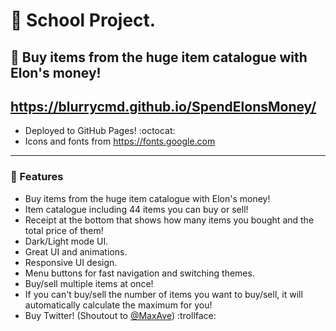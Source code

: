 # 🏫 School Project.

## 💸 Buy items from the huge item catalogue with Elon's money!

## https://blurrycmd.github.io/SpendElonsMoney/

- Deployed to GitHub Pages! :octocat:
- Icons and fonts from https://fonts.google.com 

---

### 💫 Features
- Buy items from the huge item catalogue with Elon's money!
- Item catalogue including 44 items you can buy or sell!
- Receipt at the bottom that shows how many items you bought and the total price of them!
- Dark/Light mode UI.
- Great UI and animations.
- Responsive UI design.
- Menu buttons for fast navigation and switching themes.
- Buy/sell multiple items at once!
- If you can't buy/sell the number of items you want to buy/sell, it will automatically calculate the maximum for you!
- Buy Twitter! (Shoutout to [@MaxAve](https://www.github.com/MaxAve)) :trollface: